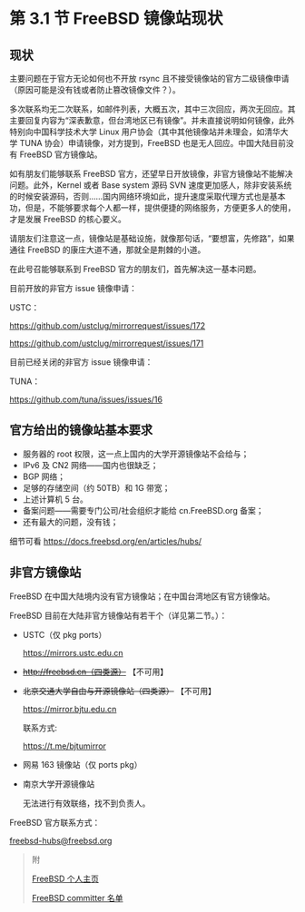 # 第 3.1 节 FreeBSD 镜像站现状

## 现状

主要问题在于官方无论如何也不开放 rsync 且不接受镜像站的官方二级镜像申请（原因可能是没有钱或者防止篡改镜像文件？）。

多次联系均无二次联系，如邮件列表，大概五次，其中三次回应，两次无回应。其主要回复内容为“深表歉意，但台湾地区已有镜像”。并未直接说明如何镜像，此外特别向中国科学技术大学 Linux 用户协会（其中其他镜像站并未理会，如清华大学 TUNA 协会）申请镜像，对方提到，FreeBSD 也是无人回应。中国大陆目前没有 FreeBSD 官方镜像站。

如有朋友们能够联系 FreeBSD 官方，还望早日开放镜像，非官方镜像站不能解决问题。此外，Kernel 或者 Base system 源码 SVN 速度更加感人，除非安装系统的时候安装源码，否则……国内网络环境如此，提升速度采取代理方式也是基本功，但是，不能够要求每个人都一样，提供便捷的网络服务，方便更多人的使用，才是发展 FreeBSD 的核心要义。

请朋友们注意这一点，镜像站是基础设施，就像那句话，“要想富，先修路”，如果通往 FreeBSD 的康庄大道不通，那就全是荆棘的小道。

在此号召能够联系到 FreeBSD 官方的朋友们，首先解决这一基本问题。

目前开放的非官方 issue 镜像申请：

USTC：

<https://github.com/ustclug/mirrorrequest/issues/172>

<https://github.com/ustclug/mirrorrequest/issues/171>

目前已经关闭的非官方 issue 镜像申请：

TUNA：

<https://github.com/tuna/issues/issues/16>

## 官方给出的镜像站基本要求

- 服务器的 root 权限，这一点上国内的大学开源镜像站不会给与；
- IPv6 及 CN2 网络——国内也很缺乏；
- BGP 网络；
- 足够的存储空间（约 50TB）和 1G 带宽；
- 上述计算机 5 台。
- 备案问题——需要专门公司/社会组织才能给 cn.FreeBSD.org 备案；
- 还有最大的问题，没有钱；

细节可看 <https://docs.freebsd.org/en/articles/hubs/>
## 非官方镜像站

FreeBSD 在中国大陆境内没有官方镜像站；在中国台湾地区有官方镜像站。

FreeBSD 目前在大陆非官方镜像站有若干个（详见第二节。）：

- USTC（仅 pkg ports）

  <https://mirrors.ustc.edu.cn>

- ~~http://freebsd.cn（四类源）~~ 【不可用】
- ~~北京交通大学自由与开源镜像站（四类源）~~ 【不可用】

  <https://mirror.bjtu.edu.cn>

  联系方式:

  <https://t.me/bjtumirror>

- 网易 163 镜像站（仅 ports pkg）
- 南京大学开源镜像站

  无法进行有效联络，找不到负责人。

FreeBSD 官方联系方式：

[freebsd-hubs@freebsd.org](mailto:freebsd-hubs@freebsd.org)

> 附
>
> [FreeBSD 个人主页](https://people.freebsd.org/homepage.html)
>
> [FreeBSD committer 名单](https://github.com/freebsd/freebsd-src/blob/main/usr.bin/calendar/calendars/calendar.freebsd)

